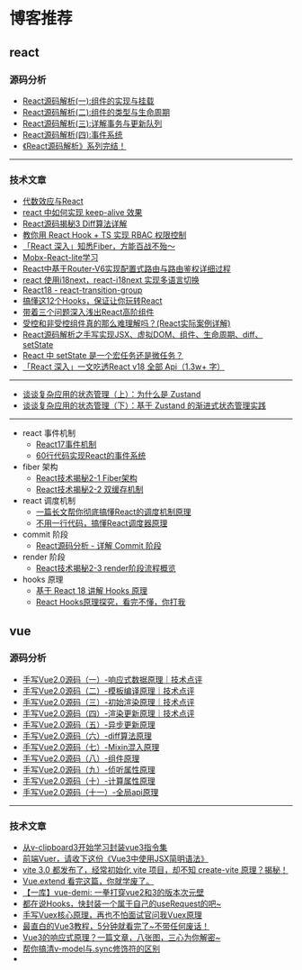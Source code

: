 <!--
 * @Author: hfWang
 * @Date: 2022-07-18 22:59:22
 * @LastEditTime: 2022-07-18 22:59:25
 * @Description: file content
 * @FilePath: \hf-blog-2\docs\react\index.md
-->
# 博客推荐

## react

### 源码分析

- [React源码解析(一):组件的实现与挂载](https://juejin.cn/post/6844903504528556040)
- [React源码解析(二):组件的类型与生命周期](https://juejin.cn/post/6844903508798357511)
- [React源码解析(三):详解事务与更新队列](https://juejin.cn/post/6844903511478697998)
- [React源码解析(四):事件系统](https://juejin.cn/post/6844903538762448910)
- [《React源码解析》系列完结！](https://juejin.cn/post/6844903568487497741)

---

### 技术文章


- [代数效应与React](https://juejin.cn/post/6857673031016251406)
- [react 中如何实现 keep-alive 效果](https://juejin.cn/post/7137947392301039629)
- [React源码揭秘3 Diff算法详解](https://juejin.cn/post/6844904167472005134)
- [教你用 React Hook + TS 实现 RBAC 权限控制](https://juejin.cn/post/7142803399916912648)
- [「React 深入」知悉Fiber，方能百战不殆～](https://juejin.cn/post/7168443785993519117)
- [Mobx-React-lite学习](https://juejin.cn/post/7016602169889521694)
- [React中基于Router-V6实现配置式路由与路由鉴权详细过程](https://juejin.cn/post/7097914569179267102)
- [react 使用i18next，react-i18next 实现多语言切换](https://juejin.cn/post/7145155932006121509)
- [React18 - react-transition-group](https://juejin.cn/post/7140063202280210439)
- [搞懂这12个Hooks，保证让你玩转React](https://juejin.cn/post/7101486767336849421)
- [带着三个问题深入浅出React高阶组件](https://juejin.cn/post/6844903491425533959)
- [受控和非受控组件真的那么难理解吗？(React实际案例详解)](https://juejin.cn/post/6858276396968951822)
- [React源码解析之手写实现JSX、虚拟DOM、组件、生命周期、diff、setState](https://juejin.cn/post/6899622027133616136)
- [React 中 setState 是一个宏任务还是微任务？](https://juejin.cn/post/6992006476558499853)
- [「React 深入」一文吃透React v18 全部 Api（1.3w+ 字）](https://mp.weixin.qq.com/s/tM1wnXQVTg8T7Q5WNFEBWQ)

---

- [谈谈复杂应用的状态管理（上）：为什么是 Zustand](https://juejin.cn/post/7177216308843380797#heading-0)
- [谈谈复杂应用的状态管理（下）：基于 Zustand 的渐进式状态管理实践](https://juejin.cn/post/7182462103297458236)

---

- react 事件机制
    - [React17事件机制](https://juejin.cn/post/7164583106920316941)
    - [60行代码实现React的事件系统](https://juejin.cn/post/7058444361888956446)
- fiber 架构
    - [React技术揭秘2-1 Fiber架构](https://juejin.cn/post/6844904202062282760)
    - [React技术揭秘2-2 双缓存机制](https://juejin.cn/post/6844904202104209415)
- react 调度机制
    - [一篇长文帮你彻底搞懂React的调度机制原理](https://juejin.cn/post/6922302846524194829)
    - [不用一行代码，搞懂React调度器原理](https://juejin.cn/post/7046217872833511454)
- commit 阶段
    - [React源码分析 - 详解 Commit 阶段](https://juejin.cn/post/6900735030121725960)
- render 阶段
    - [React技术揭秘2-3 render阶段流程概览](https://juejin.cn/post/6844904158990958600)
- hooks 原理
    - [基于 React 18 讲解 Hooks 原理](https://juejin.cn/post/7119102104337121316#heading-0)
    - [React Hooks原理探究，看完不懂，你打我](https://juejin.cn/post/6891577820821061646)



## vue

### 源码分析

- [手写Vue2.0源码（一）-响应式数据原理｜技术点评](https://juejin.cn/post/6935344605424517128)
- [手写Vue2.0源码（二）-模板编译原理｜技术点评](https://juejin.cn/post/6936024530016010276)
- [手写Vue2.0源码（三）-初始渲染原理｜技术点评](https://juejin.cn/post/6937120983765483528)
- [手写Vue2.0源码（四）-渲染更新原理｜技术点评](https://juejin.cn/post/6938221715281575973)
- [手写Vue2.0源码（五）-异步更新原理](https://juejin.cn/post/6939704519668432910)
- [手写Vue2.0源码（六）-diff算法原理](https://juejin.cn/post/6953433215218483236)
- [手写Vue2.0源码（七）-Mixin混入原理](https://juejin.cn/post/6951671158198501383)
- [手写Vue2.0源码（八）-组件原理](https://juejin.cn/post/6954173708344770591)
- [手写Vue2.0源码（九）-侦听属性原理](https://juejin.cn/post/6954925963226382367)
- [手写Vue2.0源码（十）-计算属性原理](https://juejin.cn/post/6956407362085191717)
- [手写Vue2.0源码（十一）-全局api原理](https://juejin.cn/post/6959016804349902884)

---

### 技术文章

- [从v-clipboard3开始学习封装vue3指令集](https://juejin.cn/post/7052968352007847972)
- [前端Vuer，请收下这份《Vue3中使用JSX简明语法》](https://juejin.cn/post/7114063575122984973)
- [vite 3.0 都发布了，经常初始化 vite 项目，却不知 create-vite 原理？揭秘！](https://juejin.cn/post/7125199469796130853)
- [Vue.extend 看完这篇，你就学废了。](https://juejin.cn/post/6890072682864476168)
- [【一库】vue-demi: 一拳打穿vue2和3的版本次元壁](https://juejin.cn/post/7032860019880099847)
- [都在说Hooks，快封装一个属于自己的useRequest的吧~](https://juejin.cn/post/7094508831564103688)
- [手写Vuex核心原理，再也不怕面试官问我Vuex原理](https://zhuanlan.zhihu.com/p/166087818)
- [最直白的Vue3教程，5分钟就看完了~不带任何废话！](https://mp.weixin.qq.com/s/BwROW-oAtfXVFUDdZCuaAw)
- [Vue3的响应式原理？一篇文章，八张图，三心为你解密~](https://mp.weixin.qq.com/s/2sKdC6FPjXMm8n4znrsRyw)
- [帮你搞清v-model与.sync修饰符的区别](https://mp.weixin.qq.com/s/lfMvW5Vddf5M4XOnuQa9MQ)
- []()